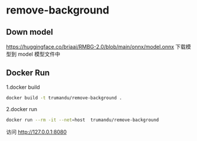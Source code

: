 # remove-background

## Down model
https://huggingface.co/briaai/RMBG-2.0/blob/main/onnx/model.onnx
下载模型到 model 模型文件中

## Docker Run

1.docker build

```bash
docker build -t trumandu/remove-background .
```

2.docker run

```bash
docker run --rm -it --net=host  trumandu/remove-background
```

访问 http://127.0.0.1:8080